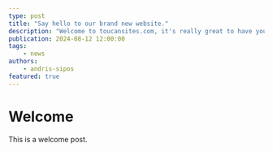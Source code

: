 ```yaml
---
type: post
title: "Say hello to our brand new website."
description: "Welcome to toucansites.com, it's really great to have you here."
publication: 2024-08-12 12:00:00
tags: 
    - news
authors: 
    - andris-sipos
featured: true
---
```


# Welcome

This is a welcome post.
